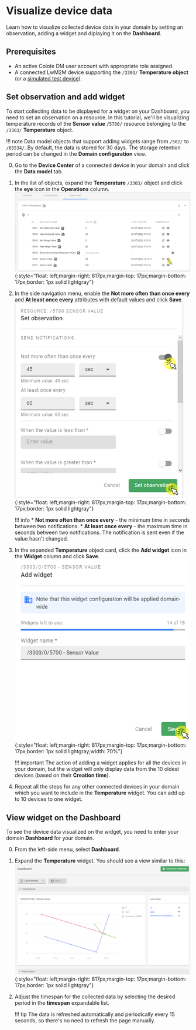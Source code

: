 # Visualize device data

Learn how to visualize collected device data in your domain by setting an observation, adding a widget and diplaying it on the **Dashboard**.   

## Prerequisites

- An active Coiote DM user account with appropriate role assigned.
- A connected LwM2M device supporting the `/3303/` **Temperature object** (or a [simulated test device](#add-a-device-using-the-anjay-lwm2m-client)).

## Set observation and add widget

To start collecting data to be displayed for a widget on your Dashboard, you need to set an observation on a resource. In this tutorial, we'll be visualizing temperature records of the **Sensor value** `/5700/` resource belonging to the `/3303/` **Temperature** object.

!!! note
    Data model objects that support adding widgets range from `/502/` to `/65534/`. By default, the data is stored for 30 days. The storage retention period can be changed in the **Domain configuration** view.    

0. Go to the **Device Center** of a connected device in your domain and click the **Data model** tab.
0. In the list of objects, expand the **Temperature** `/3303/` object and click the **eye** icon in the **Operations** column.
    ![Set observation](User_Interface/images/set_observe.png "Set observation"){:style="float: left;margin-right: 817px;margin-top: 17px;margin-bottom: 17px;border: 1px solid lightgray"}
0. In the side navigation menu, enable the **Not more often than once every** and **At least once every** attributes with default values and click **Save**.
  ![Set observation attributes](User_Interface/images/set_observation.png "Set observation attributes"){:style="float: left;margin-right: 817px;margin-top: 17px;margin-bottom: 17px;border: 1px solid lightgray"}

    !!! info
        * **Not more often than once every** - the minimum time in seconds between two notifications.
        * **At least once every** - the maximum time in seconds between two notifications. The notification is sent even if the value hasn't changed.

0. In the expanded **Temperature** object card, click the **Add widget** icon in the **Widget** column and click **Save**.
   ![Add widget](User_Interface/images/add_widget.png "Add widget"){:style="float: left;margin-right: 817px;margin-top: 17px;margin-bottom: 17px;border: 1px solid lightgray;width: 70%"}

    !!! important
        The action of adding a widget applies for all the devices in your domain, but the widget will only display data from the 10 oldest devices (based on their **Creation time**).

0. Repeat all the steps for any other connected devices in your domain which you want to include in the **Temperature** widget. You can add up to 10 devices to one widget.  

## View widget on the **Dashboard**

To see the device data visualized on the widget, you need to enter your domain **Dashboard** for your domain. 

0. From the left-side menu, select **Dashboard**.
0. Expand the **Temperature** widget. You should see a view similar to this:
    ![Dashboard widget](User_Interface/images/dashboard.png "Dashboard widget"){:style="float: left;margin-right: 817px;margin-top: 17px;margin-bottom: 17px;border: 1px solid lightgray"}
0. Adjust the timespan for the collected data by selecting the desired period in the **timespan** expandable list.

    !!! tip
        The data is refreshed automatically and periodically every 15 seconds, so there's no need to refresh the page manually.
